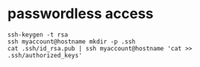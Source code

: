 # passwordless access
```
ssh-keygen -t rsa
ssh myaccount@hostname mkdir -p .ssh
cat .ssh/id_rsa.pub | ssh myaccount@hostname 'cat >> .ssh/authorized_keys'
```
